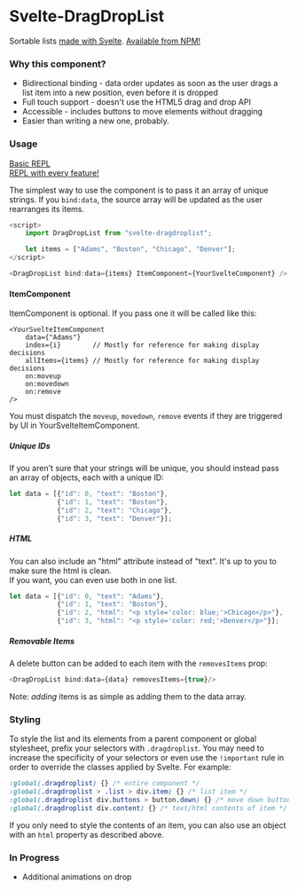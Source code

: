 # Svelte-DragDropList

Sortable lists [made with Svelte](https://madewithsvelte.com/svelte-dragdroplist).  [Available from NPM!](https://www.npmjs.com/package/svelte-dragdroplist)  

### Why this component?

* Bidirectional binding - data order updates as soon as the user drags a list item into a new position, even before it is dropped
* Full touch support - doesn't use the HTML5 drag and drop API
* Accessible - includes buttons to move elements without dragging
* Easier than writing a new one, probably.

### Usage

[Basic REPL](https://svelte.dev/repl/6fb61b9868734493aec65eb53dc1a4bd?version=3.22.2)  
[REPL with every feature!](https://svelte.dev/repl/915db3b3ed704fddb7ddfb64bcbc2624?version=3.22.2)  

The simplest way to use the component is to pass it an array of unique strings.  If you `bind:data`, the source array will be updated as the user rearranges its items.
```js
<script>
    import DragDropList from "svelte-dragdroplist";

    let items = ["Adams", "Boston", "Chicago", "Denver"];
</script>

<DragDropList bind:data={items} ItemComponent={YourSvelteComponent} />
```

#### ItemComponent
ItemComponent is optional.
If you pass one it will be called like this:
```
<YourSvelteItemComponent 
    data={"Adams"}
    index={i}        // Mostly for reference for making display decisions
    allItems={items} // Mostly for reference for making display decisions
    on:moveup
    on:movedown
    on:remove
/>
```
You must dispatch the `moveup`, `movedown`, `remove` events if they are triggered by UI in YourSvelteItemComponent.

##### Unique IDs

If you aren't sure that your strings will be unique, you should instead pass an array of objects, each with a unique ID:  

```js
let data = [{"id": 0, "text": "Boston"}, 
            {"id": 1, "text": "Boston"}, 
            {"id": 2, "text": "Chicago"}, 
            {"id": 3, "text": "Denver"}];
```

##### HTML

You can also include an "html" attribute instead of "text".  It's up to you to make sure the html is clean.  
  If you want, you can even use both in one list.  
```js
let data = [{"id": 0, "text": "Adams"}, 
            {"id": 1, "text": "Boston"}, 
            {"id": 2, "html": "<p style='color: blue;'>Chicago</p>"}, 
            {"id": 3, "html": "<p style='color: red;'>Denver</p>"}];
```

##### Removable Items

A delete button can be added to each item with the `removesItems` prop:
```js
<DragDropList bind:data={data} removesItems={true}/>
```
Note: _adding_ items is as simple as adding them to the data array.

### Styling

To style the list and its elements from a parent component or global stylesheet, prefix your selectors with `.dragdroplist`.  You may need to increase the specificity of your selectors or even use the `!important` rule in order to override the classes applied by Svelte.  For example:

```css
:global(.dragdroplist) {} /* entire component */
:global(.dragdroplist > .list > div.item) {} /* list item */
:global(.dragdroplist div.buttons > button.down) {} /* move down button */
:global(.dragdroplist div.content) {} /* text/html contents of item */
```

If you only need to style the contents of an item, you can also use an object with an `html` property as described above.

### In Progress

* Additional animations on drop  